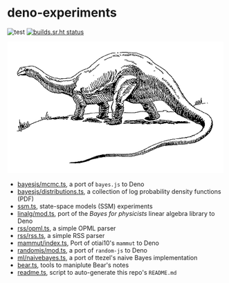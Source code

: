 
# deno-experiments

![test](https://github.com/ruivieira/deno-experiments/workflows/test/badge.svg) [![builds.sr.ht status](https://builds.sr.ht/~ruivieira/deno-experiments/.build.yml.svg)](https://builds.sr.ht/~ruivieira/deno-experiments/.build.yml?)

![bronto!](docs/brontosaurus.png)

* [bayesjs/mcmc.ts](bayesjs/mcmc.ts), a port of `bayes.js` to Deno
* [bayesjs/distributions.ts](bayesjs/distributions.ts), a collection of log probability density functions (PDF)
* [ssm.ts](ssm.ts), state-space models (SSM) experiments
* [linalg/mod.ts](linalg/mod.ts), port of the _Bayes for physicists_ linear algebra library to Deno
* [rss/opml.ts](rss/opml.ts), a simple OPML parser
* [rss/rss.ts](rss/rss.ts), a simple RSS parser
* [mammut/index.ts](mammut/index.ts), Port of otiai10's `mammut` to Deno
* [randomjs/mod.ts](randomjs/mod.ts), a port of `random-js` to Deno
* [ml/naivebayes.ts](ml/naivebayes.ts), a port of ttezel's naive Bayes implementation
* [bear.ts](bear.ts), tools to maniplute Bear's notes
* [readme.ts](readme.ts), script to auto-generate this repo's `README.md`
